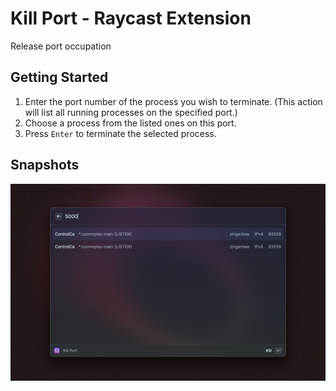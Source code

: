 # Kill Port - Raycast Extension
Release port occupation

## Getting Started
1.	Enter the port number of the process you wish to terminate. (This action will list all running processes on the specified port.)
2.	Choose a process from the listed ones on this port.
3.	Press `Enter` to terminate the selected process.

## Snapshots
![](./metadata/screenshot.png)